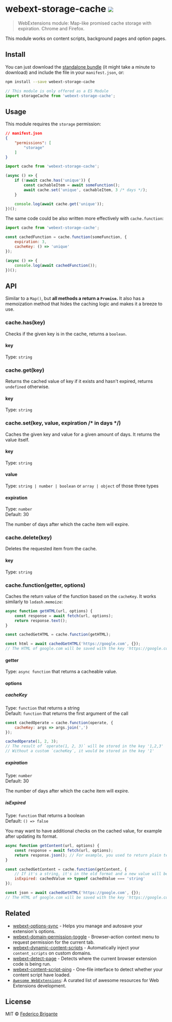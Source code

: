 # webext-storage-cache [![](https://img.shields.io/npm/v/webext-storage-cache.svg)](https://www.npmjs.com/package/webext-storage-cache)

> WebExtensions module: Map-like promised cache storage with expiration. Chrome and Firefox.

This module works on content scripts, background pages and option pages.

## Install

You can just download the [standalone bundle](https://packd.fregante.now.sh/webext-storage-cache@latest?name=storageCache) (it might take a minute to download) and include the file in your `manifest.json`, or:

```sh
npm install --save webext-storage-cache
```

```js
// This module is only offered as a ES Module
import storageCache from 'webext-storage-cache';
```

## Usage

This module requires the `storage` permission:

```json
// manifest.json
{
	"permissions": [
		"storage"
	]
}
```

```js
import cache from 'webext-storage-cache';

(async () => {
	if (!await cache.has('unique')) {
		const cachableItem = await someFunction();
		await cache.set('unique', cachableItem, 3 /* days */);
	}

	console.log(await cache.get('unique'));
})();
```

The same code could be also written more effectively with `cache.function`:

```js
import cache from 'webext-storage-cache';

const cachedFunction = cache.function(someFunction, {
	expiration: 3,
	cacheKey: () => 'unique'
});

(async () => {
	console.log(await cachedFunction());
})();
```

## API

Similar to a `Map()`, but **all methods a return a `Promise`.** It also has a memoization method that hides the caching logic and makes it a breeze to use.

### cache.has(key)

Checks if the given key is in the cache, returns a `boolean`.

#### key

Type: `string`

### cache.get(key)

Returns the cached value of key if it exists and hasn't expired, returns `undefined` otherwise.

#### key

Type: `string`

### cache.set(key, value, expiration /* in days */)

Caches the given key and value for a given amount of days. It returns the value itself.

#### key

Type: `string`

#### value

Type: `string | number | boolean` or `array | object` of those three types

#### expiration

Type: `number`<br>
Default: 30

The number of days after which the cache item will expire.

### cache.delete(key)

Deletes the requested item from the cache.

#### key

Type: `string`

### cache.function(getter, options)

Caches the return value of the function based on the `cacheKey`. It works similarly to `lodash.memoize`:

```js
async function getHTML(url, options) {
	const response = await fetch(url, options);
	return response.text();
}

const cachedGetHTML = cache.function(getHTML);

const html = await cachedGetHTML('https://google.com', {});
// The HTML of google.com will be saved with the key 'https://google.com'
```

#### getter

Type: `async function` that returns a cacheable value.

#### options

##### cacheKey

Type: `function` that returns a string<br>
Default: `function` that returns the first argument of the call

```js
const cachedOperate = cache.function(operate, {
	cacheKey: args => args.join(',')
});

cachedOperate(1, 2, 3);
// The result of `operate(1, 2, 3)` will be stored in the key '1,2,3'
// Without a custom `cacheKey`, it would be stored in the key '1'
```

##### expiration

Type: `number`<br>
Default: 30

The number of days after which the cache item will expire.

##### isExpired

Type: `function` that returns a boolean<br>
Default: `() => false`

You may want to have additional checks on the cached value, for example after updating its format.

```js
async function getContent(url, options) {
	const response = await fetch(url, options);
	return response.json(); // For example, you used to return plain text, now you return a JSON object
}

const cachedGetContent = cache.function(getContent, {
	// If it's a string, it's in the old format and a new value will be fetched and cached
	isExpired: cachedValue => typeof cachedValue === 'string'
});

const json = await cachedGetHTML('https://google.com', {});
// The HTML of google.com will be saved with the key 'https://google.com'
```

## Related

* [webext-options-sync](https://github.com/fregante/webext-options-sync) - Helps you manage and autosave your extension's options.
* [webext-domain-permission-toggle](https://github.com/fregante/webext-domain-permission-toggle) - Browser-action context menu to request permission for the current tab.
* [webext-dynamic-content-scripts](https://github.com/fregante/webext-dynamic-content-scripts) - Automatically inject your `content_scripts` on custom domains.
* [webext-detect-page](https://github.com/fregante/webext-detect-page) - Detects where the current browser extension code is being run.
* [webext-content-script-ping](https://github.com/fregante/webext-content-script-ping) - One-file interface to detect whether your content script have loaded.
* [`Awesome WebExtensions`](https://github.com/fregante/Awesome-WebExtensions): A curated list of awesome resources for Web Extensions development.

## License

MIT © [Federico Brigante](https://bfred.it)
